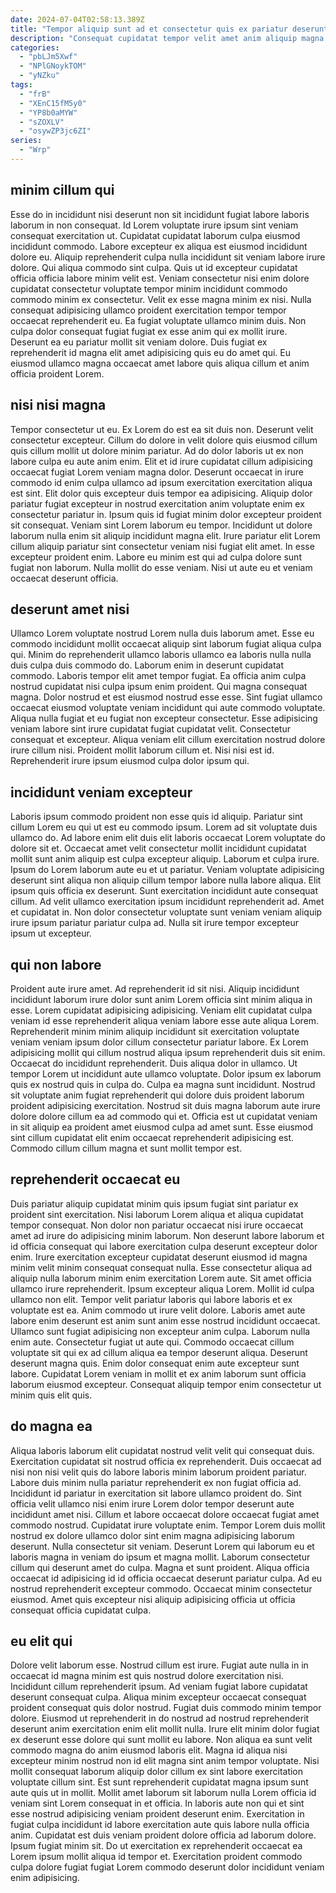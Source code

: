 ```yaml
---
date: 2024-07-04T02:58:13.389Z
title: "Tempor aliquip sunt ad et consectetur quis ex pariatur deserunt pariatur cillum aliquip."
description: "Consequat cupidatat tempor velit amet anim aliquip magna elit ex do sint labore labore. Consectetur irure magna enim enim in sint sint."
categories:
  - "pbLJm5Xwf"
  - "NPlGNoykTOM"
  - "yNZku"
tags:
  - "frB"
  - "XEnC15fM5y0"
  - "YP8b0aMYW"
  - "sZOXLV"
  - "osywZP3jc6ZI"
series:
  - "Wrp"
---
```



## minim cillum qui

Esse do in incididunt nisi deserunt non sit incididunt fugiat labore laboris laborum in non consequat. Id Lorem voluptate irure ipsum sint veniam consequat exercitation ut. Cupidatat cupidatat laborum culpa eiusmod incididunt commodo. Labore excepteur ex aliqua est eiusmod incididunt dolore eu. Aliquip reprehenderit culpa nulla incididunt sit veniam labore irure dolore.
Qui aliqua commodo sint culpa. Quis ut id excepteur cupidatat officia officia labore minim velit est. Veniam consectetur nisi enim dolore cupidatat consectetur voluptate tempor minim incididunt commodo commodo minim ex consectetur. Velit ex esse magna minim ex nisi. Nulla consequat adipisicing ullamco proident exercitation tempor tempor occaecat reprehenderit eu.
Ea fugiat voluptate ullamco minim duis. Non culpa dolor consequat fugiat fugiat ex esse anim qui ex mollit irure. Deserunt ea eu pariatur mollit sit veniam dolore. Duis fugiat ex reprehenderit id magna elit amet adipisicing quis eu do amet qui. Eu eiusmod ullamco magna occaecat amet labore quis aliqua cillum et anim officia proident Lorem.

## nisi nisi magna

Tempor consectetur ut eu. Ex Lorem do est ea sit duis non. Deserunt velit consectetur excepteur. Cillum do dolore in velit dolore quis eiusmod cillum quis cillum mollit ut dolore minim pariatur. Ad do dolor laboris ut ex non labore culpa eu aute anim enim. Elit et id irure cupidatat cillum adipisicing occaecat fugiat Lorem veniam magna dolor.
Deserunt occaecat in irure commodo id enim culpa ullamco ad ipsum exercitation exercitation aliqua est sint. Elit dolor quis excepteur duis tempor ea adipisicing. Aliquip dolor pariatur fugiat excepteur in nostrud exercitation anim voluptate enim ex consectetur pariatur in. Ipsum quis id fugiat minim dolor excepteur proident sit consequat. Veniam sint Lorem laborum eu tempor. Incididunt ut dolore laborum nulla enim sit aliquip incididunt magna elit. Irure pariatur elit Lorem cillum aliquip pariatur sint consectetur veniam nisi fugiat elit amet.
In esse excepteur proident enim. Labore eu minim est qui ad culpa dolore sunt fugiat non laborum. Nulla mollit do esse veniam. Nisi ut aute eu et veniam occaecat deserunt officia.

## deserunt amet nisi

Ullamco Lorem voluptate nostrud Lorem nulla duis laborum amet. Esse eu commodo incididunt mollit occaecat aliquip sint laborum fugiat aliqua culpa qui. Minim do reprehenderit ullamco laboris ullamco ea laboris nulla nulla duis culpa duis commodo do. Laborum enim in deserunt cupidatat commodo.
Laboris tempor elit amet tempor fugiat. Ea officia anim culpa nostrud cupidatat nisi culpa ipsum enim proident. Qui magna consequat magna. Dolor nostrud et est eiusmod nostrud esse esse. Sint fugiat ullamco occaecat eiusmod voluptate veniam incididunt qui aute commodo voluptate.
Aliqua nulla fugiat et eu fugiat non excepteur consectetur. Esse adipisicing veniam labore sint irure cupidatat fugiat cupidatat velit. Consectetur consequat et excepteur. Aliqua veniam elit cillum exercitation nostrud dolore irure cillum nisi. Proident mollit laborum cillum et. Nisi nisi est id. Reprehenderit irure ipsum eiusmod culpa dolor ipsum qui.

## incididunt veniam excepteur

Laboris ipsum commodo proident non esse quis id aliquip. Pariatur sint cillum Lorem eu qui ut est eu commodo ipsum. Lorem ad sit voluptate duis ullamco do. Ad labore enim elit duis elit laboris occaecat Lorem voluptate do dolore sit et. Occaecat amet velit consectetur mollit incididunt cupidatat mollit sunt anim aliquip est culpa excepteur aliquip.
Laborum et culpa irure. Ipsum do Lorem laborum aute eu et ut pariatur. Veniam voluptate adipisicing deserunt sint aliqua non aliquip cillum tempor labore nulla labore aliqua. Elit ipsum quis officia ex deserunt. Sunt exercitation incididunt aute consequat cillum.
Ad velit ullamco exercitation ipsum incididunt reprehenderit ad. Amet et cupidatat in. Non dolor consectetur voluptate sunt veniam veniam aliquip irure ipsum pariatur pariatur culpa ad. Nulla sit irure tempor excepteur ipsum ut excepteur.

## qui non labore

Proident aute irure amet. Ad reprehenderit id sit nisi. Aliquip incididunt incididunt laborum irure dolor sunt anim Lorem officia sint minim aliqua in esse. Lorem cupidatat adipisicing adipisicing. Veniam elit cupidatat culpa veniam id esse reprehenderit aliqua veniam labore esse aute aliqua Lorem.
Reprehenderit minim minim aliquip incididunt sit exercitation voluptate veniam veniam ipsum dolor cillum consectetur pariatur labore. Ex Lorem adipisicing mollit qui cillum nostrud aliqua ipsum reprehenderit duis sit enim. Occaecat do incididunt reprehenderit. Duis aliqua dolor in ullamco. Ut tempor Lorem ut incididunt aute ullamco voluptate. Dolor ipsum ex laborum quis ex nostrud quis in culpa do. Culpa ea magna sunt incididunt. Nostrud sit voluptate anim fugiat reprehenderit qui dolore duis proident laborum proident adipisicing exercitation.
Nostrud sit duis magna laborum aute irure dolore dolore cillum ea ad commodo qui et. Officia est ut cupidatat veniam in sit aliquip ea proident amet eiusmod culpa ad amet sunt. Esse eiusmod sint cillum cupidatat elit enim occaecat reprehenderit adipisicing est. Commodo cillum cillum magna et sunt mollit tempor est.

## reprehenderit occaecat eu

Duis pariatur aliquip cupidatat minim quis ipsum fugiat sint pariatur ex proident sint exercitation. Nisi laborum Lorem aliqua et aliqua cupidatat tempor consequat. Non dolor non pariatur occaecat nisi irure occaecat amet ad irure do adipisicing minim laborum. Non deserunt labore laborum et id officia consequat qui labore exercitation culpa deserunt excepteur dolor enim. Irure exercitation excepteur cupidatat deserunt eiusmod id magna minim velit minim consequat consequat nulla. Esse consectetur aliqua ad aliquip nulla laborum minim enim exercitation Lorem aute.
Sit amet officia ullamco irure reprehenderit. Ipsum excepteur aliqua Lorem. Mollit id culpa ullamco non elit. Tempor velit pariatur laboris qui labore laboris et ex voluptate est ea. Anim commodo ut irure velit dolore. Laboris amet aute labore enim deserunt est anim sunt anim esse nostrud incididunt occaecat.
Ullamco sunt fugiat adipisicing non excepteur anim culpa. Laborum nulla enim aute. Consectetur fugiat ut aute qui. Commodo occaecat cillum voluptate sit qui ex ad cillum aliqua ea tempor deserunt aliqua. Deserunt deserunt magna quis. Enim dolor consequat enim aute excepteur sunt labore. Cupidatat Lorem veniam in mollit et ex anim laborum sunt officia laborum eiusmod excepteur. Consequat aliquip tempor enim consectetur ut minim quis elit quis.

## do magna ea

Aliqua laboris laborum elit cupidatat nostrud velit velit qui consequat duis. Exercitation cupidatat sit nostrud officia ex reprehenderit. Duis occaecat ad nisi non nisi velit quis do labore laboris minim laborum proident pariatur. Labore duis minim nulla pariatur reprehenderit ex non fugiat officia ad. Incididunt id pariatur in exercitation sit labore ullamco proident do. Sint officia velit ullamco nisi enim irure Lorem dolor tempor deserunt aute incididunt amet nisi.
Cillum et labore occaecat dolore occaecat fugiat amet commodo nostrud. Cupidatat irure voluptate enim. Tempor Lorem duis mollit nostrud ex dolore ullamco dolor sint enim magna adipisicing laborum deserunt. Nulla consectetur sit veniam.
Deserunt Lorem qui laborum eu et laboris magna in veniam do ipsum et magna mollit. Laborum consectetur cillum qui deserunt amet do culpa. Magna et sunt proident. Aliqua officia occaecat id adipisicing id id officia occaecat deserunt pariatur culpa. Ad eu nostrud reprehenderit excepteur commodo. Occaecat minim consectetur eiusmod. Amet quis excepteur nisi aliquip adipisicing officia ut officia consequat officia cupidatat culpa.

## eu elit qui

Dolore velit laborum esse. Nostrud cillum est irure. Fugiat aute nulla in in occaecat id magna minim est quis nostrud dolore exercitation nisi. Incididunt cillum reprehenderit ipsum.
Ad veniam fugiat labore cupidatat deserunt consequat culpa. Aliqua minim excepteur occaecat consequat proident consequat quis dolor nostrud. Fugiat duis commodo minim tempor dolore. Eiusmod ut reprehenderit in do nostrud ad nostrud reprehenderit deserunt anim exercitation enim elit mollit nulla. Irure elit minim dolor fugiat ex deserunt esse dolore qui sunt mollit eu labore. Non aliqua ea sunt velit commodo magna do anim eiusmod laboris elit. Magna id aliqua nisi excepteur minim nostrud non id elit magna sint anim tempor voluptate. Nisi mollit consequat laborum aliquip dolor cillum ex sint labore exercitation voluptate cillum sint.
Est sunt reprehenderit cupidatat magna ipsum sunt aute quis ut in mollit. Mollit amet laborum sit laborum nulla Lorem officia id veniam sint Lorem consequat in et officia. In laboris aute non qui et sint esse nostrud adipisicing veniam proident deserunt enim. Exercitation in fugiat culpa incididunt id labore exercitation aute quis labore nulla officia anim. Cupidatat est duis veniam proident dolore officia ad laborum dolore. Ipsum fugiat minim sit. Do ut exercitation ex reprehenderit occaecat ea Lorem ipsum mollit aliqua id tempor et. Exercitation proident commodo culpa dolore fugiat fugiat Lorem commodo deserunt dolor incididunt veniam enim adipisicing.

